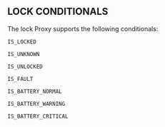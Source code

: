## LOCK CONDITIONALS


The lock Proxy supports the following conditionals:

`IS_LOCKED`

`IS_UNKNOWN`

`IS_UNLOCKED`

`IS_FAULT`

`IS_BATTERY_NORMAL`

`IS_BATTERY_WARNING`

`IS_BATTERY_CRITICAL`